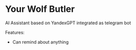 # Your Wolf Butler

AI Assistant based on YandexGPT integrated as telegram bot

Features:
- Can remind about anything
